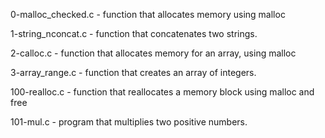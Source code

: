 0-malloc_checked.c - function that allocates memory using malloc

1-string_nconcat.c - function that concatenates two strings.

2-calloc.c - function that allocates memory for an array, using malloc

3-array_range.c - function that creates an array of integers.

100-realloc.c - function that reallocates a memory block using malloc and free

101-mul.c - program that multiplies two positive numbers.
